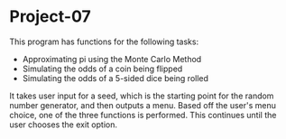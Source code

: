 # Project-07
This program has functions for the following tasks:
* Approximating pi using the Monte Carlo Method
* Simulating the odds of a coin being flipped
* Simulating the odds of a 5-sided dice being rolled

It takes user input for a seed, which is the starting point for the random number generator, and then outputs a menu. Based off the user's menu choice, one of the three functions is performed. This continues until the user chooses the exit option.